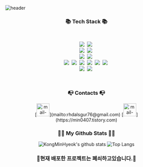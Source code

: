 ![header](https://capsule-render.vercel.app/api?type=wave&color=auto&height=300&section=header&text=My%20Github%20Profile&fontSize=70)
 <br/>
  
<h3 align="center">📚 Tech Stack 📚</h3>
  
 <br/>
  
<p align="center">
  <img src="https://img.shields.io/badge/Java-007396?style=flat-square&logo=Java&logoColor=white"/></a>&nbsp
  <img src="https://img.shields.io/badge/Python-3766AB?style=flat-square&logo=Python&logoColor=white"/></a>&nbsp
  <br>
  <img src="https://img.shields.io/badge/Javascript-ffb13b?style=flat-square&logo=javascript&logoColor=white"/></a>&nbsp
  <img src="https://img.shields.io/badge/vuejs-%2335495e.svg?style=flat-square&logo=vuedotjs&logoColor=%234FC08D"/></a>&nbsp
  <br>
  <img src="https://img.shields.io/badge/SpringBoot-6DB33F?style=flat-square&logo=SpringBoot&logoColor=white"/></a>&nbsp 
  <img src="https://img.shields.io/badge/Node.js-339933?style=flat-square&logo=Node.js&logoColor=white"/></a>&nbsp
  <br>
  <img src="https://img.shields.io/badge/Mysql-E6B91E?style=flat-square&logo=MySql&logoColor=white"/></a>&nbsp 
  <img src="https://img.shields.io/badge/AWS-232F3E?style=flat-square&logo=AmazonAWS&logoColor=white"/></a>&nbsp
  <img src="https://img.shields.io/badge/FileZilla-BF0000?style=flat-square&logo=FileZilla&logoColor=white"/></a>&nbsp
  <img src="https://img.shields.io/badge/EclipseIDE-2C2255?style=flat-square&logo=EclipseIDE&logoColor=white"/></a>&nbsp 
  <img src="https://img.shields.io/badge/V%20S%20Code-0078d7.svg?style=flat-square&logo=visual-studio-code&logoColor=white"/></a>&nbsp
  <img src="https://img.shields.io/badge/Git-F05032.svg?&style=flat-square&logo=Git&logoColor=white"/></a>&nbsp
  <br>
  <img src="https://img.shields.io/badge/Slack-4A154B?style=flat-square&logo=slack&logoColor=white"/></a>&nbsp 
  <img src="https://img.shields.io/badge/Gmail-D14836?style=flat-square&logo=gmail&logoColor=white"/></a>&nbsp

</p>
   <br/>
<h3 align="center">📭 Contacts 📭</h3>
<p align="center">
[<img src='https://cdn.jsdelivr.net/npm/simple-icons@3.0.1/icons/mail-dot-ru.svg' alt='mail-dot-ru' height='40'>](mailto:rhdalsgur76@gmail.com)
[<img src='https://i.namu.wiki/i/71LLWgHgPBkFhyip-XI3gWL0eFwZPPgET94m1TDIM2_-juDsd-7mbi1q0utirpuONrLKoe0KMUsWGrlesGM2o8w5hADTxYVK-fDcYtZM6JgDW8aLB26bEDn2F2FqbT1GUshzH0_CmBAwrMW76ekdzw.svg' alt='mail-dot-ru' height='40'>](https://min0407.tistory.com)
</p>

<h3 align="center">👩‍💻 My Github Stats 👩‍💻</h3>
<div align="center">

![KongMinHyeok's github stats](https://github-readme-stats.vercel.app/api?username=KongMinHyeok&show_icons=true&theme=tokyonight)
 ![Top Langs](https://github-readme-stats.vercel.app/api/top-langs/?username=KongMinHyeok&layout=compact&theme=tokyonight)
</div>

<h3 align="center">🎨현재 배포한 프로젝트는 폐쇠하고있습니다.🎨</h3>
<!--
**KongMinHyeok/KongMinHyeok** is a ✨ _special_ ✨ repository because its `README.md` (this file) appears on your GitHub profile.

Here are some ideas to get you started:

- 🔭 I’m currently working on ...
- 🌱 I’m currently learning ...
- 👯 I’m looking to collaborate on ...
- 🤔 I’m looking for help with ...
- 💬 Ask me about ...
- 📫 How to reach me: ...
- 😄 Pronouns: ...
- ⚡ Fun fact: ...
-->
